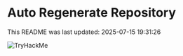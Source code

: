 # Auto Regenerate Repository

This README was last updated: 2025-07-15 19:31:26

 ![TryHackMe](https://tryhackme.com/badge/533634)